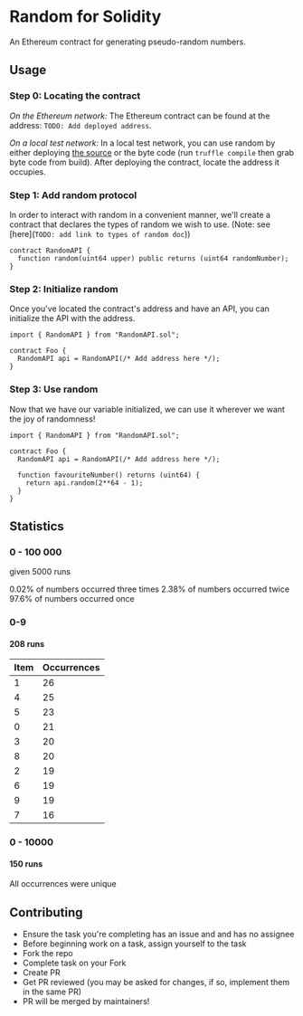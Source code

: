 # Random for Solidity
An Ethereum contract for generating pseudo-random numbers.


## Usage

### Step 0: Locating the contract

*On the Ethereum network:*
The Ethereum contract can be found at the address: `TODO: Add deployed address`.

*On a local test network:*
In a local test network, you can use random by either deploying [the source](./contracts/Random.sol) or the byte code (run `truffle compile` then grab byte code from build). After deploying the contract, locate the address it occupies.

### Step 1: Add random protocol

In order to interact with random in a convenient manner, we'll create a contract that declares the types of random we wish to use. (Note: see [here](`TODO: add link to types of random doc`))



``` Solidity
contract RandomAPI {
  function random(uint64 upper) public returns (uint64 randomNumber);
}
```

### Step 2: Initialize random

Once you've located the contract's address and have an API, you can initialize the API with the address.

``` Solidity
import { RandomAPI } from "RandomAPI.sol";

contract Foo {
  RandomAPI api = RandomAPI(/* Add address here */);
}
```

### Step 3: Use random

Now that we have our variable initialized, we can use it wherever we want the joy of randomness!

``` Solidity
import { RandomAPI } from "RandomAPI.sol";

contract Foo {
  RandomAPI api = RandomAPI(/* Add address here */);

  function favouriteNumber() returns (uint64) {
    return api.random(2**64 - 1);
  }
}
```

## Statistics

### 0 - 100 000

given 5000 runs

0.02% of numbers occurred three times
2.38% of numbers occurred twice
97.6% of numbers occurred once

### 0-9
#### 208 runs
|      Item      | Occurrences  |
|----------|-------------|
| 1 |      26 |
| 4 |      25 |
| 5 |      23 |
| 0 |      21 |
| 3 |      20 |
| 8 |      20 |
| 2 |      19 |
| 6 |      19 |
| 9 |      19 |
| 7 |      16 |


### 0 - 10000
#### 150 runs
All occurrences were unique

## Contributing

- Ensure the task you're completing has an issue and and has no assignee
- Before beginning work on a task, assign yourself to the task
- Fork the repo
- Complete task on your Fork
- Create PR
- Get PR reviewed (you may be asked for changes, if so, implement them in the same PR)
- PR will be merged by maintainers!
